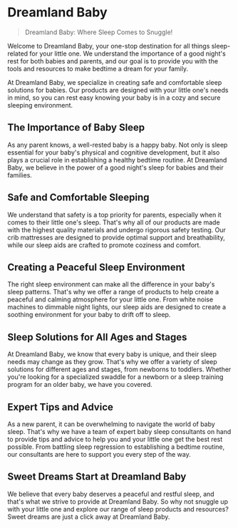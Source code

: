# Dreamland Baby

> Dreamland Baby: Where Sleep Comes to Snuggle!



Welcome to Dreamland Baby, your one-stop destination for all things sleep-related for your little one. We understand the importance of a good night's rest for both babies and parents, and our goal is to provide you with the tools and resources to make bedtime a dream for your family.

At Dreamland Baby, we specialize in creating safe and comfortable sleep solutions for babies. Our products are designed with your little one's needs in mind, so you can rest easy knowing your baby is in a cozy and secure sleeping environment.

## The Importance of Baby Sleep

As any parent knows, a well-rested baby is a happy baby. Not only is sleep essential for your baby's physical and cognitive development, but it also plays a crucial role in establishing a healthy bedtime routine. At Dreamland Baby, we believe in the power of a good night's sleep for babies and their families.

## Safe and Comfortable Sleeping

We understand that safety is a top priority for parents, especially when it comes to their little one's sleep. That's why all of our products are made with the highest quality materials and undergo rigorous safety testing. Our crib mattresses are designed to provide optimal support and breathability, while our sleep aids are crafted to promote coziness and comfort.

## Creating a Peaceful Sleep Environment

The right sleep environment can make all the difference in your baby's sleep patterns. That's why we offer a range of products to help create a peaceful and calming atmosphere for your little one. From white noise machines to dimmable night lights, our sleep aids are designed to create a soothing environment for your baby to drift off to sleep.

## Sleep Solutions for All Ages and Stages

At Dreamland Baby, we know that every baby is unique, and their sleep needs may change as they grow. That's why we offer a variety of sleep solutions for different ages and stages, from newborns to toddlers. Whether you're looking for a specialized swaddle for a newborn or a sleep training program for an older baby, we have you covered.

## Expert Tips and Advice

As a new parent, it can be overwhelming to navigate the world of baby sleep. That's why we have a team of expert baby sleep consultants on hand to provide tips and advice to help you and your little one get the best rest possible. From battling sleep regression to establishing a bedtime routine, our consultants are here to support you every step of the way.

## Sweet Dreams Start at Dreamland Baby

We believe that every baby deserves a peaceful and restful sleep, and that's what we strive to provide at Dreamland Baby. So why not snuggle up with your little one and explore our range of sleep products and resources? Sweet dreams are just a click away at Dreamland Baby. 